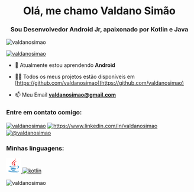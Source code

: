 <h1 align="center">Olá, me chamo Valdano Simão</h1>
<h3 align="center">Sou Desenvolvedor Android Jr, apaixonado por Kotlin e Java</h3>

<p align="left"> <img src="https://komarev.com/ghpvc/?username=valdanosimao&label=Profile%20views&color=0e75b6&style=flat" alt="valdanosimao" /> </p>



<p align="left"> <a href="https://twitter.com/valdanosimao" target="blank"><img src="https://img.shields.io/twitter/follow/valdanosimao?logo=twitter&style=for-the-badge" alt="valdanosimao" /></a> </p>

- 🌱 Atualmente estou aprendendo **Android**

- 👨‍💻 Todos os meus projetos estão disponíveis em [https://github.com/valdanosimao](https://github.com/valdanosimao)

- 📫 Meu Email **valdanosimao@gmail.com**

<h3 align="left">Entre em contato comigo:</h3>
<p align="left">
<a href="https://twitter.com/valdanosimao" target="blank"><img align="center" src="https://raw.githubusercontent.com/rahuldkjain/github-profile-readme-generator/master/src/images/icons/Social/twitter.svg" alt="valdanosimao" height="30" width="40" /></a>
<a href="https://linkedin.com/in/https://www.linkedin.com/in/valdanosimao" target="blank"><img align="center" src="https://raw.githubusercontent.com/rahuldkjain/github-profile-readme-generator/master/src/images/icons/Social/linked-in-alt.svg" alt="https://www.linkedin.com/in/valdanosimao" height="30" width="40" /></a>
<a href="https://instagram.com/@valdanosimao" target="blank"><img align="center" src="https://raw.githubusercontent.com/rahuldkjain/github-profile-readme-generator/master/src/images/icons/Social/instagram.svg" alt="@valdanosimao" height="30" width="40" /></a>
</p>

<h3 align="left">Minhas linguagens:</h3>
<p align="left"> <a href="https://www.java.com" target="_blank" rel="noreferrer"> <img src="https://raw.githubusercontent.com/devicons/devicon/master/icons/java/java-original.svg" alt="java" width="40" height="40"/> </a> <a href="https://kotlinlang.org" target="_blank" rel="noreferrer"> <img src="https://www.vectorlogo.zone/logos/kotlinlang/kotlinlang-icon.svg" alt="kotlin" width="40" height="40"/> </a> </p>

<p><img align="center" src="https://github-readme-stats.vercel.app/api/top-langs?username=valdanosimao&show_icons=true&locale=en&layout=compact" alt="valdanosimao" /></p>

